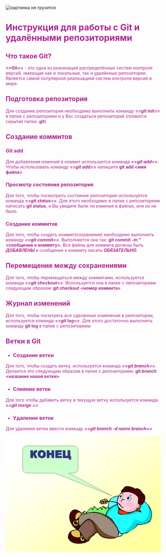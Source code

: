 ![картинка не грузится](https://gibbonsfornevada.com/img/linux/git-repo-for-dotfiles-clone-to-homefolder.png)
#  **<font color = AF2591> Инструкция для работы с Git и удалёнными репозиториями** 

## Что такое Git?
**==Git==** - это одна из реализаций распределённых систем контроля версий, имеющая как и локальные, так и удалённые репозитории. Является самой популярной реализацией систем контроля версий в мире.
## Подготовка репозитория
Для создание репозитория необходимо выполнить команду *__==git init==__*  в папке с репозиторием и у Вас создаться репозиторий (появится скрытая папка **.git**)

## Создание коммитов

### Git add
Для добавления измений в коммит используется команда *__==git add==__*. Чтобы использовать команду *__==git add==__* напишите **git add <имя файла>**

### Просмотр состояния репозитория
Для того, чтобы посмотреть состояние репозитория используется команда *__==git status==__*. Для этого необходимо в папке с репозиторием написать **git status**, и Вы увидите были ли измения в файлах, или их не было.

### Создание коммитов
Для того, чтобы создать коммит(сохранение) необходимо выполнить команду *__==git commit==__*. Выполняется она так: **git commit -m "<сообщение к коммиту>**. Все файлы для коммита должны быть ***ДОБАВЛЕНЫ*** и сообщение к коммиту писать ***ОБЯЗАТЕЛЬНО***.

## Перемещение между сохранениями
Для того, чтобы перемещаться между коммитами, используется команда *__==git checkout==__*. Используется она в папке с пепозиторием следующим образом: **git checkout <номер коммита>**

## Журнал изменений
Для того, чтобы посмтреть все сделанные изменения в репозитории, используется команда *__==git log==__*. Для этого достаточно выполнить команду **git log** в папке с репозиторием

## **Ветки в Git**

* ### Создание ветки

Для того, чтобы создать ветку, используется команда *__==git branch==__*. Делается это следующим образом в папке с репозиторием: **git branch <название новой ветки>**

* ### Слияние веток

Для того чтобы дабавить ветку в текущую ветку используется команда *__==git merge <name branch>==__*

* ### Удаление веток
Для удаления ветки ввести команду *__==git branch -d name branch==__*

 
![файл перемещен](chill.jpg)
